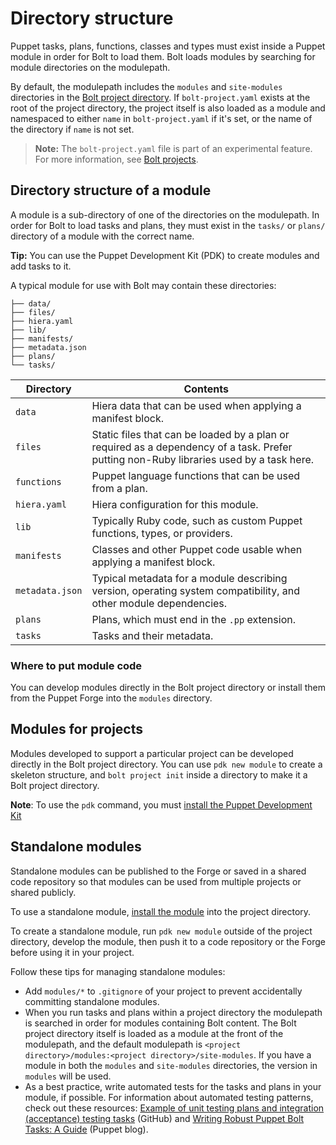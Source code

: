 # Directory structure

Puppet tasks, plans, functions, classes and types must exist inside a Puppet module in order for Bolt to load them. Bolt loads modules by searching for module directories on the modulepath.

By default, the modulepath includes the `modules` and `site-modules` directories
in the [Bolt project directory](bolt_project_directories.md#). If `bolt-project.yaml`
exists at the root of the project directory, the project itself is also
loaded as a module and namespaced to either `name` in `bolt-project.yaml` if it's
set, or the name of the directory if `name` is not set. 

> **Note:** The `bolt-project.yaml` file is part of an experimental feature. For
> more information, see [Bolt projects](./experimental_features.md#bolt-projects).

## Directory structure of a module

A module is a sub-directory of one of the directories on the modulepath. In order for Bolt to load tasks and plans, they must exist in the `tasks/` or `plans/` directory of a module with the correct name.

**Tip:** You can use the Puppet Development Kit (PDK) to create modules and add tasks to it.

A typical module for use with Bolt may contain these directories:

```console
├── data/
├── files/
├── hiera.yaml
├── lib/
├── manifests/
├── metadata.json
├── plans/
└── tasks/
```

|Directory|Contents|
|---------|--------|
|`data`|Hiera data that can be used when applying a manifest block.|
|`files`|Static files that can be loaded by a plan or required as a dependency of a task. Prefer putting non-Ruby libraries used by a task here.|
|`functions`|Puppet language functions that can be used from a plan.|
|`hiera.yaml`|Hiera configuration for this module.|
|`lib`|Typically Ruby code, such as custom Puppet functions, types, or providers.|
|`manifests`|Classes and other Puppet code usable when applying a manifest block.|
|`metadata.json`|Typical metadata for a module describing version, operating system compatibility, and other module dependencies.|
|`plans`|Plans, which must end in the `.pp` extension.|
|`tasks`|Tasks and their metadata.|

### Where to put module code

You can develop modules directly in the Bolt project directory or install them from the Puppet
Forge into the `modules` directory.

## Modules for projects

Modules developed to support a particular project can be developed directly in the Bolt project directory. You can use `pdk new module` to create a skeleton structure, and `bolt project init` inside a directory to make it a Bolt project directory.

**Note**:  To use the `pdk` command, you must [install the Puppet Development Kit](https://puppet.com/docs/pdk/1.x/pdk_install.html) 

## Standalone modules

Standalone modules can be published to the Forge or saved in a shared code repository so that modules can be used from multiple projects or shared publicly.

To use a standalone module, [install the module](bolt_installing_modules.md#) into the project directory.

To create a standalone module, run `pdk new module` outside of the project directory, develop the module, then push it to a code repository or the Forge before using it in your project.

Follow these tips for managing standalone modules:

-   Add `modules/*` to `.gitignore` of your project to prevent accidentally committing standalone modules.
-   When you run tasks and plans within a project directory the modulepath is searched in order for modules containing Bolt content. The Bolt project directory itself is loaded as a module at the front of the modulepath, and the default modulepath is `<project directory>/modules:<project directory>/site-modules`. If you have a module in both the `modules` and `site-modules` directories, the version in `modules` will be used.
-   As a best practice, write automated tests for the tasks and plans in your module, if possible. For information about automated testing patterns, check out these resources: [Example of unit testing plans and integration \(acceptance\) testing tasks](https://github.com/puppetlabs/puppetlabs-facts) (GitHub) and [Writing Robust Puppet Bolt Tasks: A Guide](https://puppet.com/blog/writing-robust-puppet-bolt-tasks-guide) (Puppet blog).
